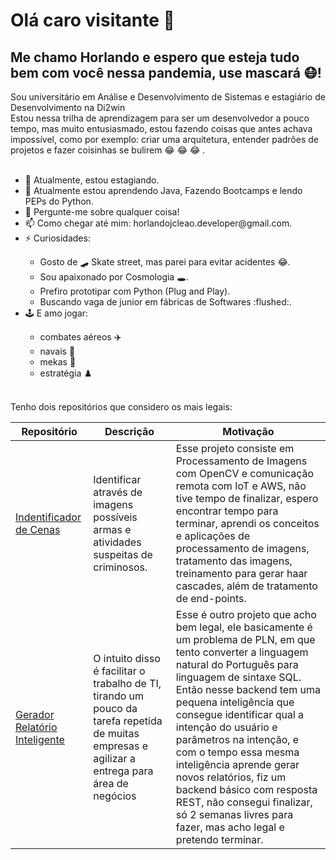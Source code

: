 <!DOCTYPE html>
<html>
<head>
<meta charset="UTF-8"/>
<link href='https://stackpath.bootstrapcdn.com/bootstrap/4.1.1/css/bootstrap.min.css' rel='stylesheet' integrity='sha384-WskhaSGFgHYWDcbwN70/dfYBj47jz9qbsMId/iRN3ewGhXQFZCSftd1LZCfmhktB' crossorigin='anonymous' />
<link href="https://cdn.jsdelivr.net/npm/bootstrap@5.0.2/dist/css/bootstrap.min.css" rel="stylesheet" integrity="sha384-EVSTQN3/azprG1Anm3QDgpJLIm9Nao0Yz1ztcQTwFspd3yD65VohhpuuCOmLASjC" crossorigin="anonymous">
</head>
<body>
  <div class="container">
    <h1 class="text-primary">
      Olá caro visitante 👋
    </h1> 
    <h2 class="text-primary">
      Me chamo Horlando e espero que esteja tudo bem com você nessa pandemia, <span class="text-warning">use mascará 😷!</span>  
    </h2>
    <div class="text-info minha-descricao"> 
      Sou universitário em Análise e Desenvolvimento de Sistemas e estagiário de Desenvolvimento na Di2win <br/>
      Estou nessa trilha de aprendizagem para ser um desenvolvedor a pouco tempo, mas muito entusiasmado, estou fazendo coisas que antes achava impossível, como por exemplo: criar uma arquitetura, entender padrões de projetos e fazer coisinhas se bulirem 😂 😂 😂 .
      <br/><br/>
    </div>
    <div class="text-info curiosity">
      <ul>
      <li>🔭 Atualmente, estou estagiando.</li> 
      <li>🌱 Atualmente estou aprendendo Java, Fazendo Bootcamps e lendo PEPs do Python.</li> 
      <li>💬 Pergunte-me sobre qualquer coisa!</li> 
      <li>📫 Como chegar até mim: horlandojcleao.developer@gmail.com.</li>
      <li>⚡ Curiosidades:</li> 
      <ul>
        <li>Gosto de 🛹 Skate street, mas parei para evitar acidentes 😂.</li>
        <li>Sou apaixonado por Cosmologia 🕳️.</li>
        <li>Prefiro prototipar com Python (Plug and Play).</li>
        <li>Buscando vaga de junior em fábricas de Softwares :flushed:.</li>
      </ul>
      <li>🕹️ E amo jogar:</li> 
        <ul>
          <li>combates aéreos ✈️ </li>
          <li>navais 🚢</li>
          <li>mekas 🤖</li>
          <li>estratégia ♟️</li>
        </ul>
    </ul>
    </div>
    <br/>
    <div class="text-info meus-repo">Tenho dois repositórios que considero os mais legais:</div>
    <table class="table table-bordered table-striped" style="top:40px;">
        <thead>
        <tr>
          <th>Repositório</th>
          <th>Descrição</th>
          <th>Motivação</th>
        </tr>
      </thead>
      <tbody>
        <tr>
          <td><a href="https://github.com/Horlando-Leao/scene_identification">Indentificador de Cenas</a> </td>
          <td>Identificar através de imagens possíveis armas e atividades suspeitas de criminosos.</td>
          <td>Esse projeto consiste em Processamento de Imagens com OpenCV e comunicação remota com IoT e AWS, não tive tempo de finalizar, espero encontrar tempo para terminar, aprendi os conceitos e aplicações de processamento de imagens, tratamento das imagens, treinamento para gerar haar cascades, além de tratamento de end-points.</td>
        </tr>
        <tr>
          <td><a href="https://github.com/Horlando-Leao/geradorRelatorioInteligente ">Gerador Relatório Inteligente</a> </td>
          <td>O intuito disso é facilitar o trabalho de TI, tirando um pouco da tarefa repetida de muitas empresas e agilizar a entrega para área de negócios</td>
          <td>Esse é outro projeto que acho bem legal, ele basicamente é um problema de PLN, em que tento converter a linguagem natural do Português para linguagem de sintaxe SQL. Então nesse backend tem uma pequena inteligência que consegue identificar qual a intenção do usuário e parâmetros na intenção, e com o tempo essa mesma inteligência aprende gerar novos relatórios, fiz um backend básico com resposta REST, não consegui finalizar, só 2 semanas livres para fazer, mas acho legal e pretendo terminar.</td>
        </tr>
      </tbody>
    </table>
    </div>
    
  </body>
</html>
